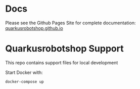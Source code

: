 # Docs
Please see the Github Pages Site for complete documentation: [quarkusrobotshop.github.io](https://quarkusrobotshop.github.io)

# Quarkusrobotshop Support

This repo contains support files for local development

Start Docker with:

```shell
docker-compose up
```
